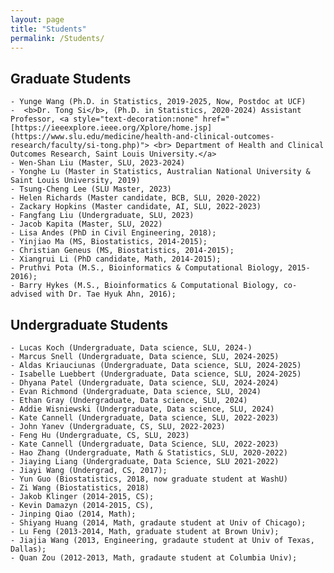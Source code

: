 ```yaml
---
layout: page
title: "Students"
permalink: /Students/
---
```


## Graduate Students ##

    - Yunge Wang (Ph.D. in Statistics, 2019-2025, Now, Postdoc at UCF)
    -  <b>Dr. Tong Si</b>, (Ph.D. in Statistics, 2020-2024) Assistant Professor, <a style="text-decoration:none" href="[https://ieeexplore.ieee.org/Xplore/home.jsp](https://www.slu.edu/medicine/health-and-clinical-outcomes-research/faculty/si-tong.php)"> <br> Department of Health and Clinical Outcomes Research, Saint Louis University.</a>  
    - Wen-Shan Liu (Master, SLU, 2023-2024)
    - Yonghe Lu (Master in Statistics, Australian National University & Saint Louis University, 2019)
    - Tsung-Cheng Lee (SLU Master, 2023)
    - Helen Richards (Master candidate, BCB, SLU, 2020-2022)
    - Zackary Hopkins (Master candidate, AI, SLU, 2022-2023)
    - Fangfang Liu (Undergraduate, SLU, 2023)
    - Jacob Kapita (Master, SLU, 2022)
    - Lisa Andes (PhD in Civil Engineering, 2018);
    - Yinjiao Ma (MS, Biostatistics, 2014-2015);
    - Christian Geneus (MS, Biostatistics, 2014-2015);
    - Xiangrui Li (PhD candidate, Math, 2014-2015);
    - Pruthvi Pota (M.S., Bioinformatics & Computational Biology, 2015-2016);
    - Barry Hykes (M.S., Bioinformatics & Computational Biology, co-advised with Dr. Tae Hyuk Ahn, 2016); 

## Undergraduate Students ##

    - Lucas Koch (Undergraduate, Data science, SLU, 2024-)   
    - Marcus Snell (Undergraduate, Data science, SLU, 2024-2025)
    - Aldas Kriauciunas (Undergraduate, Data science, SLU, 2024-2025)
    - Isabelle Luebbert (Undergraduate, Data science, SLU, 2024-2025)
    - Dhyana Patel (Undergraduate, Data science, SLU, 2024-2024) 
    - Evan Richmond (Undergraduate, Data science, SLU, 2024)
    - Ethan Gray (Undergraduate, Data science, SLU, 2024)
    - Addie Wisniewski (Undergraduate, Data science, SLU, 2024)
    - Kate Cannell (Undergraduate, Data science, SLU, 2022-2023)
    - John Yanev (Undergraduate, CS, SLU, 2022-2023)
    - Feng Hu (Undergraduate, CS, SLU, 2023)
    - Kate Cannell (Undergraduate, Data Science, SLU, 2022-2023)
    - Hao Zhang (Undergraduate, Math & Statistics, SLU, 2020-2022)
    - Jiaying Liang (Undergraduate, Data Science, SLU 2021-2022)
    - Jiayi Wang (Undergrad, CS, 2017);
    - Yun Guo (Biostatistics, 2018, now graduate student at WashU)
    - Zi Wang (Biostatistics, 2018)
    - Jakob Klinger (2014-2015, CS);
    - Kevin Damazyn (2014-2015, CS),
    - Jinping Qiao (2014, Math);
    - Shiyang Huang (2014, Math, gradaute student at Univ of Chicago);
    - Lu Feng (2013-2014, Math, graduate student at Brown Univ);
    - Jiajia Wang (2013, Engineering, gradaute student at Univ of Texas, Dallas);
    - Quan Zou (2012-2013, Math, gradaute student at Columbia Univ);
